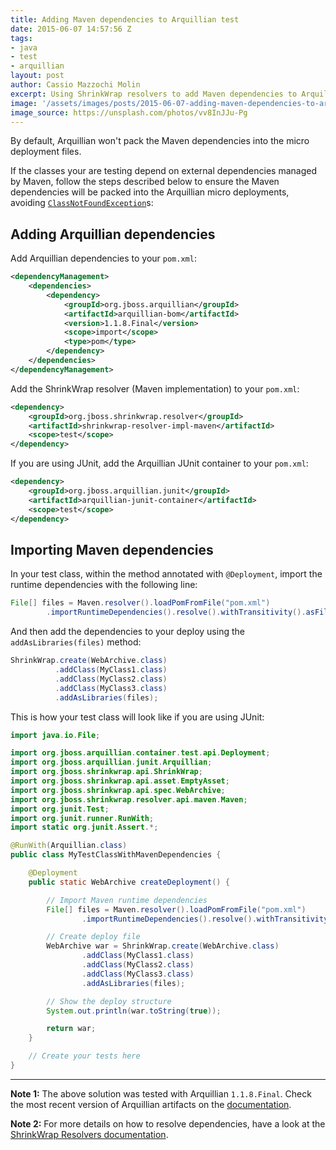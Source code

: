 ```yaml
---
title: Adding Maven dependencies to Arquillian test
date: 2015-06-07 14:57:56 Z
tags:
- java
- test
- arquillian
layout: post
author: Cassio Mazzochi Molin
excerpt: Using ShrinkWrap resolvers to add Maven dependencies to Arquillian tests.
image: '/assets/images/posts/2015-06-07-adding-maven-dependencies-to-arquillian-test/cover.jpg'
image_source: https://unsplash.com/photos/vv8InJJu-Pg
---
```


By default, Arquillian won't pack the Maven dependencies into the micro deployment files.

If the classes your are testing depend on external dependencies managed by Maven, follow the steps described below to ensure the Maven dependencies will be packed into the Arquillian micro deployments, avoiding [`ClassNotFoundException`][3]s:

## Adding Arquillian dependencies

Add Arquillian dependencies to your `pom.xml`:

```xml
<dependencyManagement>
    <dependencies>
        <dependency>
            <groupId>org.jboss.arquillian</groupId>
            <artifactId>arquillian-bom</artifactId>
            <version>1.1.8.Final</version>
            <scope>import</scope>
            <type>pom</type>
        </dependency>
    </dependencies>
</dependencyManagement>
```

Add the ShrinkWrap resolver (Maven implementation) to your `pom.xml`:

```xml
<dependency>
    <groupId>org.jboss.shrinkwrap.resolver</groupId>
    <artifactId>shrinkwrap-resolver-impl-maven</artifactId>
    <scope>test</scope>
</dependency>
```

If you are using JUnit, add the Arquillian JUnit container to your `pom.xml`:

```xml
<dependency>
    <groupId>org.jboss.arquillian.junit</groupId>
    <artifactId>arquillian-junit-container</artifactId>
    <scope>test</scope>
</dependency>
```

## Importing Maven dependencies

In your test class, within the method annotated with `@Deployment`, import the runtime dependencies with the following line:

```java
File[] files = Maven.resolver().loadPomFromFile("pom.xml")
        .importRuntimeDependencies().resolve().withTransitivity().asFile();
```

And then add the dependencies to your deploy using the `addAsLibraries(files)` method:

```java
ShrinkWrap.create(WebArchive.class)
          .addClass(MyClass1.class)
          .addClass(MyClass2.class)
          .addClass(MyClass3.class)
          .addAsLibraries(files);
```

This is how your test class will look like if you are using JUnit:

```java
import java.io.File;

import org.jboss.arquillian.container.test.api.Deployment;
import org.jboss.arquillian.junit.Arquillian;
import org.jboss.shrinkwrap.api.ShrinkWrap;
import org.jboss.shrinkwrap.api.asset.EmptyAsset;
import org.jboss.shrinkwrap.api.spec.WebArchive;
import org.jboss.shrinkwrap.resolver.api.maven.Maven;
import org.junit.Test;
import org.junit.runner.RunWith;
import static org.junit.Assert.*;

@RunWith(Arquillian.class)
public class MyTestClassWithMavenDependencies {

    @Deployment
    public static WebArchive createDeployment() {

        // Import Maven runtime dependencies
        File[] files = Maven.resolver().loadPomFromFile("pom.xml")
                .importRuntimeDependencies().resolve().withTransitivity().asFile();

        // Create deploy file
        WebArchive war = ShrinkWrap.create(WebArchive.class)
                .addClass(MyClass1.class)
                .addClass(MyClass2.class)
                .addClass(MyClass3.class)
                .addAsLibraries(files);

        // Show the deploy structure
        System.out.println(war.toString(true));

        return war;
    }

    // Create your tests here
}
```

---

**Note 1:** The above solution was tested with Arquillian `1.1.8.Final`. Check the most recent version of Arquillian artifacts on the [documentation][1].

**Note 2:** For more details on how to resolve dependencies, have a look at the [ShrinkWrap Resolvers documentation][2].

[1]: http://arquillian.org/modules/core-platform/#artifacts
[2]: https://github.com/shrinkwrap/resolver#resolving-dependencies
[3]: https://docs.oracle.com/javase/8/docs/api/java/lang/ClassNotFoundException.html
